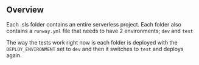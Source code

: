 ## Overview
Each .sls folder contains an entire serverless project. Each folder also contains
a `runway.yml` file that needs to have 2 environments; `dev` and `test`

The way the tests work right now is each folder is deployed with the `DEPLOY_ENVIRONMENT`
set to `dev` and then it switches to `test` and deploys again.
